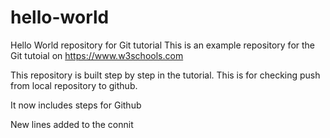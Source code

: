 # hello-world
Hello World repository for Git tutorial
This is an example repository for the Git tutoial on https://www.w3schools.com

This repository is built step by step in the tutorial.
This is for checking push from local repository to github.

It now includes steps for Github

New lines added to the connit

